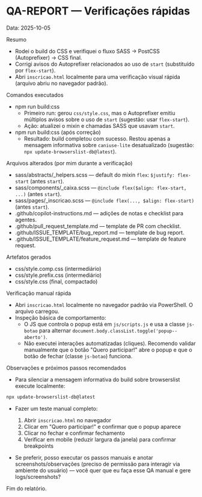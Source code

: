 # QA-REPORT — Verificações rápidas

Data: 2025-10-05

Resumo

- Rodei o build do CSS e verifiquei o fluxo SASS → PostCSS (Autoprefixer) → CSS final.
- Corrigi avisos do Autoprefixer relacionados ao uso de `start` (substituído por `flex-start`).
- Abri `inscricao.html` localmente para uma verificação visual rápida (arquivo abriu no navegador padrão).

Comandos executados

- npm run build:css
  - Primeiro run: gerou `css/style.css`, mas o Autoprefixer emitiu múltiplos avisos sobre o uso de `start` (sugestão: usar `flex-start`).
  - Ação: atualizei o mixin e chamadas SASS que usavam `start`.
- npm run build:css (após correção)
  - Resultado: build completou com sucesso. Restou apenas a mensagem informativa sobre `caniuse-lite` desatualizado (sugestão: `npx update-browserslist-db@latest`).

Arquivos alterados (por mim durante a verificação)

- sass/abstracts/\_helpers.scss — default do mixin `flex`: `$justify: flex-start` (antes `start`).
- sass/components/\_caixa.scss — `@include flex($align: flex-start, ...)` (antes `start`).
- sass/pages/\_inscricao.scss — `@include flex(..., $align: flex-start)` (antes `start`).
- .github/copilot-instructions.md — adições de notas e checklist para agentes.
- .github/pull_request_template.md — template de PR com checklist.
- .github/ISSUE_TEMPLATE/bug_report.md — template de bug report.
- .github/ISSUE_TEMPLATE/feature_request.md — template de feature request.

Artefatos gerados

- css/style.comp.css (intermediário)
- css/style.prefix.css (intermediário)
- css/style.css (final, compactado)

Verificação manual rápida

- Abri `inscricao.html` localmente no navegador padrão via PowerShell. O arquivo carregou.
- Inspeção básica de comportamento:
  - O JS que controla o popup está em `js/scripts.js` e usa a classe `js-botao` para alternar `document.body.classList.toggle('popup--aberto')`.
  - Não executei interações automatizadas (cliques). Recomendo validar manualmente que o botão "Quero participar!" abre o popup e que o botão de fechar (classe `js-botao`) funciona.

Observações e próximos passos recomendados

- Para silenciar a mensagem informativa do build sobre browserslist execute localmente:

```powershell
npx update-browserslist-db@latest
```

- Fazer um teste manual completo:

  1. Abrir `inscricao.html` no navegador
  2. Clicar em "Quero participar!" e confirmar que o popup aparece
  3. Clicar no fechar e confirmar fechamento
  4. Verificar em mobile (reduzir largura da janela) para confirmar breakpoints

- Se preferir, posso executar os passos manuais e anotar screenshots/observações (preciso de permissão para interagir via ambiente do usuário) — você quer que eu faça esse QA manual e gere logs/screenshots?

Fim do relatório.
